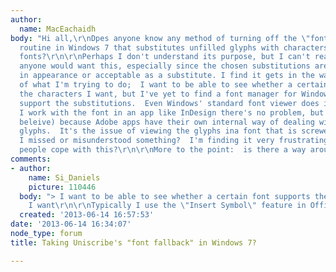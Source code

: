```yaml
---
author:
  name: MacEachaidh
body: "Hi all,\r\nDpes anyone know any method of turning off the \"font fallback\"
  routine in Windows 7 that substitutes unfilled glyphs with characters from other
  fonts?\r\n\r\nPerhaps I don't understand its purpose, but I can't really see why
  anyone would want this, especially since the chosen substitutions are rarely close
  in appearance or acceptable as a substitute. I find it gets in the way significantly
  of what I'm trying to do;  I want to be able to see whether a certain font supports
  the characters I want, but I've yet to find a font manager for Windows that doesn't
  support the substitutions.  Even Windows' standard font viewer does it.\r\n\r\nOnce
  I work with the font in an app like InDesign there's no problem, but largely (I
  beleive) because Adobe apps have their own internal way of dealing with fonts and
  glyphs.  It's the issue of viewing the glyphs ina font that is screwed up.\r\n\r\nHave
  I missed or misunderstood something?  I'm finding it very frustrating.  How do other
  people cope with this?\r\n\r\nMore to the point:  is there a way around it?  ;-)"
comments:
- author:
    name: Si_Daniels
    picture: 110446
  body: "> I want to be able to see whether a certain font supports the characters
    I want\r\n\r\nTypically I use the \"Insert Symbol\" feature in Office. "
  created: '2013-06-14 16:57:53'
date: '2013-06-14 16:34:07'
node_type: forum
title: Taking Uniscribe's "font fallback" in Windows 7?

---
```

